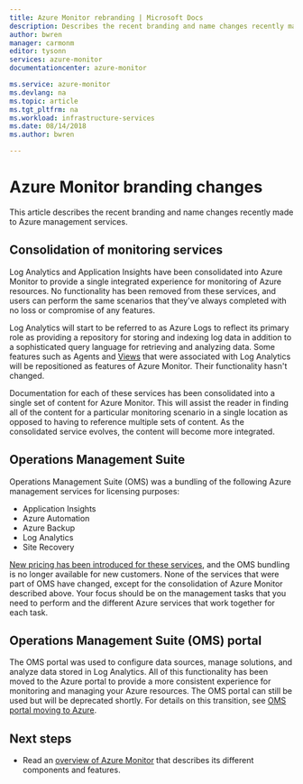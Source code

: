 ```yaml
---
title: Azure Monitor rebranding | Microsoft Docs
description: Describes the recent branding and name changes recently made to Azure management services.
author: bwren
manager: carmonm
editor: tysonn
services: azure-monitor
documentationcenter: azure-monitor

ms.service: azure-monitor
ms.devlang: na
ms.topic: article
ms.tgt_pltfrm: na
ms.workload: infrastructure-services
ms.date: 08/14/2018
ms.author: bwren

---
```


# Azure Monitor branding changes
This article describes the recent branding and name changes recently made to Azure management services. 

## Consolidation of monitoring services
Log Analytics and Application Insights have been consolidated into Azure Monitor to provide a single integrated experience for monitoring of Azure resources. No functionality has been removed from these services, and users can perform the same scenarios that they've always completed with no loss or compromise of any features.

Log Analytics will start to be referred to as Azure Logs to reflect its primary role as providing a repository for storing and indexing log data in addition to a sophisticated query language for retrieving and analyzing data. Some features such as Agents and [Views](../log-analytics/log-analytics-view-designer.md) that were associated with Log Analytics will be repositioned as features of Azure Monitor. Their functionality hasn't changed. 

Documentation for each of these services has been consolidated into a single set of content for Azure Monitor. This will assist the reader in finding all of the content for a particular monitoring scenario in a single location as opposed to having to reference multiple sets of content. As the consolidated service evolves, the content will become more integrated.


## Operations Management Suite
Operations Management Suite (OMS) was a bundling of the following Azure management services for licensing purposes:

- Application Insights
- Azure Automation
- Azure Backup
- Log Analytics
- Site Recovery

[New pricing has been introduced for these services](https://azure.microsoft.com/blog/introducing-a-new-way-to-purchase-azure-monitoring-services/), and the OMS bundling is no longer available for new customers. None of the services that were part of OMS have changed, except for the consolidation of Azure Monitor described above. Your focus should be on the management tasks that you need to perform and the different Azure services that work together for each task.

## Operations Management Suite (OMS) portal
The OMS portal was used to configure data sources, manage solutions, and analyze data stored in Log Analytics. All of this functionality has been moved to the Azure portal to provide a more consistent experience for monitoring and managing your Azure resources. The OMS portal can still be used but will be deprecated shortly. For details on this transition, see [OMS portal moving to Azure](../log-analytics/log-analytics-oms-portal-transition.md).


## Next steps

- Read an [overview of Azure Monitor](overview.md) that describes its different components and features.